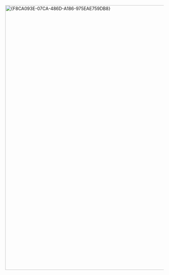 <img width="1453" height="841" alt="{F8CA093E-07CA-486D-A186-975EAE759DB8}" src="https://github.com/user-attachments/assets/3e74a42c-d565-4fb7-9031-f180c5eb3a94" />
